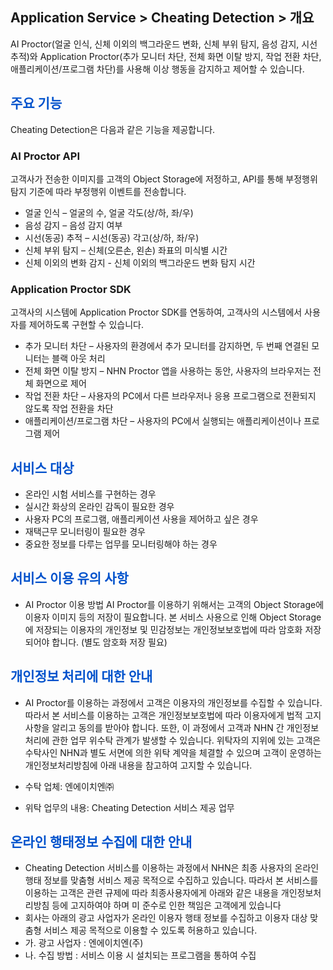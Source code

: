 ## Application Service > Cheating Detection > 개요


AI Proctor(얼굴 인식, 신체 이외의 백그라운드 변화, 신체 부위 탐지, 음성 감지, 시선 추적)와 Application Proctor(추가 모니터 차단, 전체 화면 이탈 방지, 작업 전환 차단, 애플리케이션/프로그램 차단)를 사용해 이상 행동을 감지하고 제어할 수 있습니다.

## <span style="color:#0052cc">주요 기능</span>

Cheating Detection은 다음과 같은 기능을 제공합니다.

### **AI Proctor API**
고객사가 전송한 이미지를 고객의 Object Storage에 저정하고, API를 통해 부정행위 탐지 기준에 따라 부정행위 이벤트를 전송합니다.

* 얼굴 인식 – 얼굴의 수, 얼굴 각도(상/하, 좌/우)
* 음성 감지 – 음성 감지 여부
* 시선(동공) 추적 – 시선(동공) 각고(상/하, 좌/우)
* 신체 부위 탐지 – 신체(오른손, 왼손) 좌표의 미식별 시간
* 신체 이외의 변화 감지 - 신체 이외의 백그라운드 변화 탐지 시간

### **Application Proctor SDK**
고객사의 시스템에 Application Proctor SDK를 연동하여, 고객사의 시스템에서 사용자를 제어하도록 구현할 수 있습니다.

* 추가 모니터 차단 – 사용자의 환경에서 추가 모니터를 감지하면, 두 번째 연결된 모니터는 블랙 아웃 처리
* 전체 화면 이탈 방지 – NHN Proctor 앱을 사용하는 동안, 사용자의 브라우저는 전체 화면으로 제어
* 작업 전환 차단 – 사용자의 PC에서 다른 브라우저나 응용 프로그램으로 전환되지 않도록 작업 전환을 차단
* 애플리케이션/프로그램 차단 – 사용자의 PC에서 실행되는 애플리케이션이나 프로그램 제어

## <span style="color:#0052cc">서비스 대상</span>

* 온라인 시험 서비스를 구현하는 경우
* 실시간 화상의 온라인 감독이 필요한 경우
* 사용자 PC의 프로그램, 애플리케이션 사용을 제어하고 싶은 경우
* 재택근무 모니터링이 필요한 경우
* 중요한 정보를 다루는 업무를 모니터링해야 하는 경우

## <span style="color:#0052cc">서비스 이용 유의 사항</span>

* AI Proctor 이용 방법
AI Proctor를 이용하기 위해서는 고객의 Object Storage에 이용자 이미지 등의 저장이 필요합니다.
본 서비스 사용으로 인해 Object Storage에 저장되는 이용자의 개인정보 및 민감정보는 개인정보보호법에 따라 암호화 저장되어야 합니다.
(별도 암호화 저장 필요)

## <span style="color:#0052cc">개인정보 처리에 대한 안내</span>

* AI Proctor를 이용하는 과정에서 고객은 이용자의 개인정보를 수집할 수 있습니다. 따라서 본 서비스를 이용하는 고객은 개인정보보호법에 따라 이용자에게 법적 고지사항을 알리고 동의를 받아야 합니다.
또한, 이 과정에서 고객과 NHN 간 개인정보 처리에 관한 업무 위수탁 관계가 발생할 수 있습니다. 위탁자의 지위에 있는 고객은 수탁사인 NHN과 별도 서면에 의한 위탁 계약을 체결할 수 있으며 고객이 운영하는 개인정보처리방침에 아래 내용을 참고하여 고지할 수 있습니다.

* 수탁 업체: 엔에이치엔㈜
* 위탁 업무의 내용: Cheating Detection 서비스 제공 업무


## <span style="color:#0052cc">온라인 행태정보 수집에 대한 안내</span>

*	Cheating Detection 서비스를 이용하는 과정에서 NHN은 최종 사용자의 온라인 행태 정보를 맞춤형 서비스 제공 목적으로 수집하고 있습니다. 따라서 본 서비스를 이용하는 고객은 관련 규제에 따라 최종사용자에게 아래와 같은 내용을 개인정보처리방침 등에 고지하여야 하며 미 준수로 인한 책임은 고객에게 있습니다
*	회사는 아래의 광고 사업자가 온라인 이용자 행태 정보를 수집하고 이용자 대상 맞춤형 서비스 제공 목적으로 이용할 수 있도록 허용하고 있습니다.
  *	가. 광고 사업자 : 엔에이치엔(주)
  *	나. 수집 방법 : 서비스 이용 시 설치되는 프로그램을 통하여 수집
